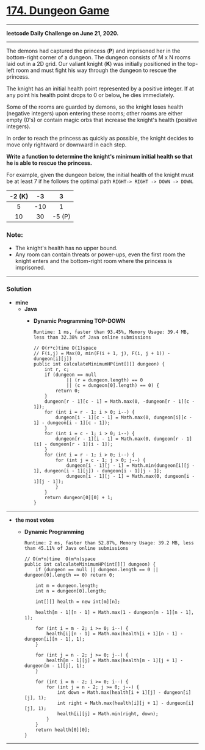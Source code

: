 # [174. Dungeon Game](https://leetcode.com/problems/dungeon-game/)

---

**leetcode Daily Challenge on June 21, 2020.**

---

The demons had captured the princess (**P**) and imprisoned her in the bottom-right corner of a dungeon. The dungeon consists of M x N rooms laid out in a 2D grid. Our valiant knight (**K**) was initially positioned in the top-left room and must fight his way through the dungeon to rescue the princess.

The knight has an initial health point represented by a positive integer. If at any point his health point drops to 0 or below, he dies immediately.

Some of the rooms are guarded by demons, so the knight loses health (negative integers) upon entering these rooms; other rooms are either empty (0's) or contain magic orbs that increase the knight's health (positive integers).

In order to reach the princess as quickly as possible, the knight decides to move only rightward or downward in each step.

 

**Write a function to determine the knight's minimum initial health so that he is able to rescue the princess.**

For example, given the dungeon below, the initial health of the knight must be at least 7 if he follows the optimal path `RIGHT-> RIGHT -> DOWN -> DOWN`.

| -2 (K) | -3 | 3 |
|:-:|:-:|:-:|
| 5 | -10 | 1 |
| 10 | 30 | -5 (P) |
 

### Note:
* The knight's health has no upper bound.
* Any room can contain threats or power-ups, even the first room the knight enters and the bottom-right room where the princess is imprisoned.


---

### Solution
* **mine**
  * **Java**
    * **Dynamic Programming TOP-DOWN**
    
      `Runtime: 1 ms, faster than 93.45%, Memory Usage: 39.4 MB, less than 32.38% of Java online submissions`
      ```
      // O(r*c)time O(1)space
      // F(i,j) = Max(0, min(F(i + 1, j), F(i, j + 1)) - dungeon[i][j])
      public int calculateMinimumHP(int[][] dungeon) {
          int r, c;
          if (dungeon == null
                  || (r = dungeon.length) == 0
                  || (c = dungeon[0].length) == 0) {
              return 0;
          }
          dungeon[r - 1][c - 1] = Math.max(0, -dungeon[r - 1][c - 1]);
          for (int i = r - 1; i > 0; i--) {
              dungeon[i - 1][c - 1] = Math.max(0, dungeon[i][c - 1] - dungeon[i - 1][c - 1]);
          }
          for (int i = c - 1; i > 0; i--) {
              dungeon[r - 1][i - 1] = Math.max(0, dungeon[r - 1][i] - dungeon[r - 1][i - 1]);
          }
          for (int i = r - 1; i > 0; i--) {
              for (int j = c - 1; j > 0; j--) {
                  dungeon[i - 1][j - 1] = Math.min(dungeon[i][j - 1], dungeon[i - 1][j]) - dungeon[i - 1][j - 1];
                  dungeon[i - 1][j - 1] = Math.max(0, dungeon[i - 1][j - 1]);
              }
          }
          return dungeon[0][0] + 1;
      }
      ```
  
  
---

* **the most votes**
  * **Dynamic Programming**
  
    `Runtime: 2 ms, faster than 52.87%, Memory Usage: 39.2 MB, less than 45.11% of Java online submissions`
    ```
    // O(m*n)time  O(m*n)space
    public int calculateMinimumHP(int[][] dungeon) {
        if (dungeon == null || dungeon.length == 0 || dungeon[0].length == 0) return 0;

        int m = dungeon.length;
        int n = dungeon[0].length;

        int[][] health = new int[m][n];

        health[m - 1][n - 1] = Math.max(1 - dungeon[m - 1][n - 1], 1);

        for (int i = m - 2; i >= 0; i--) {            
            health[i][n - 1] = Math.max(health[i + 1][n - 1] - dungeon[i][n - 1], 1);
        }

        for (int j = n - 2; j >= 0; j--) {
            health[m - 1][j] = Math.max(health[m - 1][j + 1] - dungeon[m - 1][j], 1);
        }

        for (int i = m - 2; i >= 0; i--) {
            for (int j = n - 2; j >= 0; j--) {
                int down = Math.max(health[i + 1][j] - dungeon[i][j], 1);
                int right = Math.max(health[i][j + 1] - dungeon[i][j], 1);
                health[i][j] = Math.min(right, down);
            }
        }
        return health[0][0];
    }
    ```



---
